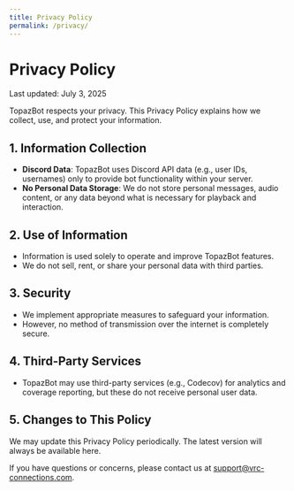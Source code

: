 ```yaml
---
title: Privacy Policy
permalink: /privacy/
---
```


# Privacy Policy

Last updated: July 3, 2025

TopazBot respects your privacy. This Privacy Policy explains how we collect, use, and protect your information.

## 1. Information Collection
- **Discord Data**: TopazBot uses Discord API data (e.g., user IDs, usernames) only to provide bot functionality within your server.
- **No Personal Data Storage**: We do not store personal messages, audio content, or any data beyond what is necessary for playback and interaction.

## 2. Use of Information
- Information is used solely to operate and improve TopazBot features.
- We do not sell, rent, or share your personal data with third parties.

## 3. Security
- We implement appropriate measures to safeguard your information.
- However, no method of transmission over the internet is completely secure.

## 4. Third-Party Services
- TopazBot may use third-party services (e.g., Codecov) for analytics and coverage reporting, but these do not receive personal user data.

## 5. Changes to This Policy
We may update this Privacy Policy periodically. The latest version will always be available here.

If you have questions or concerns, please contact us at support@vrc-connections.com.
